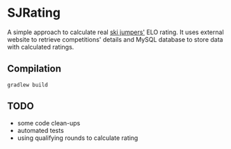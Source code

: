 # SJRating

A simple approach to calculate real [ski jumpers'](https://en.wikipedia.org/wiki/Ski_jumping) ELO rating. It uses external website to retrieve competitions' details and MySQL database to store data with calculated ratings.

## Compilation

`gradlew build`

## TODO

* some code clean-ups
* automated tests
* using qualifying rounds to calculate rating